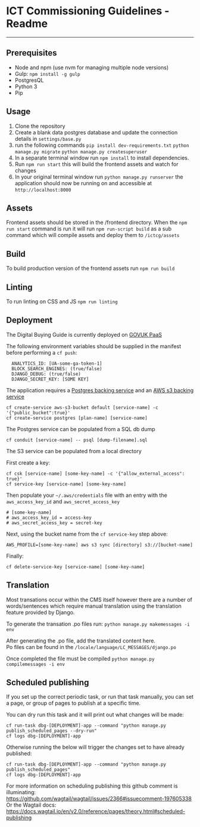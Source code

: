 # ICT Commissioning Guidelines - Readme
-----

## Prerequisites
* Node and npm (use nvm for managing multiple node versions)
* Gulp: `npm install -g gulp`
* PostgresQL
* Python 3
* Pip

## Usage
1. Clone the repository
2. Create a blank data postgres database and update the connection details in `settings/base.py`
3. run the following commands
   `pip install dev-requirements.txt` 
   `python manage.py migrate` 
   `python manage.py createsuperuser` 
4. In a separate terminal window run `npm install` to install dependencies.
3. Run `npm run start` this will  build the frontend assets and watch for changes
3. In your original terminal window run  `python manage.py runserver` the application should now be running on and accessible at `http://localhost:8000`

## Assets
Frontend assets should be stored in the /frontend directory.
When the `npm run start` command is run it will run `npm run-script build` as a sub command which will compile assets and deploy them to `/ictcg/assets`

## Build
To build production version of the frontend assets run `npm run build`

## Linting
To run linting on CSS and JS `npm run linting`

## Deployment
The Digital Buying Guide is currently deployed on [GOVUK PaaS](https://www.cloud.service.gov.uk/)

The following environment variables should be supplied in the manifest before performing a `cf push`:
```
  ANALYTICS_ID: [UA-some-ga-token-1]
  BLOCK_SEARCH_ENGINES: (true/false)
  DJANGO_DEBUG: (true/false)
  DJANGO_SECRET_KEY: [SOME KEY]
```

The application requires a
[Postgres backing service](https://docs.cloud.service.gov.uk/deploying_services/postgresql/#set-up-a-postgresql-service)
and an
[AWS s3 backing service](https://docs.cloud.service.gov.uk/deploying_services/s3/#amazon-s3)

```
cf create-service aws-s3-bucket default [service-name] -c '{"public_bucket":true}'
cf create-service postgres [plan-name] [service-name]
```

The Postgres service can be populated from a SQL db dump
```
cf conduit [service-name] -- psql [dump-filename].sql
```

The S3 service can be populated from a local directory

First create a key:
```
cf csk [service-name] [some-key-name] -c '{"allow_external_access": true}'
cf service-key [service-name] [some-key-name]
```
Then populate your `~/.aws/credentials` file with an entry with the `aws_access_key_id` and `aws_secret_access_key`
```
# [some-key-name]
# aws_access_key_id = access-key
# aws_secret_access_key = secret-key
```

Next, using the bucket name from the `cf service-key` step above:
```
AWS_PROFILE=[some-key-name] aws s3 sync [directory] s3://[bucket-name]
```

Finally:
```
cf delete-service-key [service-name] [some-key-name]
```

## Translation
Most transations occur within the CMS itself however there are a number of words/sentences which require manual translation using the translation feature provided by Django.  

To generate the transation .po files run:
`python manage.py makemessages -i env`

After generating the .po file, add the translated content here.  
Po files can be found in the `/locale/language/LC_MESSAGES/django.po`

Once completed the file must be compiled
`python manage.py compilemessages -i env`

## Scheduled publishing

If you set up the correct periodic task, or run that task manually,
you can set a page, or group of pages to publish at a specific time.

You can dry run this task and it will print out what changes will be made:
```
cf run-task dbg-[DEPLOYMENT]-app --command "python manage.py publish_scheduled_pages --dry-run"
cf logs dbg-[DEPLOYMENT]-app
```

Otherwise running the below will trigger the changes set to have already published:
```
cf run-task dbg-[DEPLOYMENT]-app --command "python manage.py publish_scheduled_pages"
cf logs dbg-[DEPLOYMENT]-app
```

For more information on scheduling publishing this github comment is illuminating:
https://github.com/wagtail/wagtail/issues/2366#issuecomment-197605338
Or the Wagtail docs:
https://docs.wagtail.io/en/v2.0/reference/pages/theory.html#scheduled-publishing
